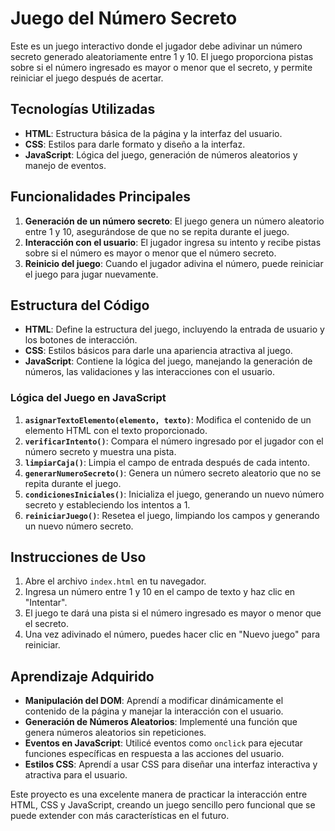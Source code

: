 # Juego del Número Secreto

Este es un juego interactivo donde el jugador debe adivinar un número secreto generado aleatoriamente entre 1 y 10. El juego proporciona pistas sobre si el número ingresado es mayor o menor que el secreto, y permite reiniciar el juego después de acertar.

## Tecnologías Utilizadas

- **HTML**: Estructura básica de la página y la interfaz del usuario.
- **CSS**: Estilos para darle formato y diseño a la interfaz.
- **JavaScript**: Lógica del juego, generación de números aleatorios y manejo de eventos.

## Funcionalidades Principales

1. **Generación de un número secreto**: El juego genera un número aleatorio entre 1 y 10, asegurándose de que no se repita durante el juego.
2. **Interacción con el usuario**: El jugador ingresa su intento y recibe pistas sobre si el número es mayor o menor que el número secreto.
3. **Reinicio del juego**: Cuando el jugador adivina el número, puede reiniciar el juego para jugar nuevamente.

## Estructura del Código

- **HTML**: Define la estructura del juego, incluyendo la entrada de usuario y los botones de interacción.
- **CSS**: Estilos básicos para darle una apariencia atractiva al juego.
- **JavaScript**: Contiene la lógica del juego, manejando la generación de números, las validaciones y las interacciones con el usuario.

### Lógica del Juego en JavaScript

1. **`asignarTextoElemento(elemento, texto)`**: Modifica el contenido de un elemento HTML con el texto proporcionado.
2. **`verificarIntento()`**: Compara el número ingresado por el jugador con el número secreto y muestra una pista.
3. **`limpiarCaja()`**: Limpia el campo de entrada después de cada intento.
4. **`generarNumeroSecreto()`**: Genera un número secreto aleatorio que no se repita durante el juego.
5. **`condicionesIniciales()`**: Inicializa el juego, generando un nuevo número secreto y estableciendo los intentos a 1.
6. **`reiniciarJuego()`**: Resetea el juego, limpiando los campos y generando un nuevo número secreto.

## Instrucciones de Uso

1. Abre el archivo `index.html` en tu navegador.
2. Ingresa un número entre 1 y 10 en el campo de texto y haz clic en "Intentar".
3. El juego te dará una pista si el número ingresado es mayor o menor que el secreto.
4. Una vez adivinado el número, puedes hacer clic en "Nuevo juego" para reiniciar.

## Aprendizaje Adquirido

- **Manipulación del DOM**: Aprendí a modificar dinámicamente el contenido de la página y manejar la interacción con el usuario.
- **Generación de Números Aleatorios**: Implementé una función que genera números aleatorios sin repeticiones.
- **Eventos en JavaScript**: Utilicé eventos como `onclick` para ejecutar funciones específicas en respuesta a las acciones del usuario.
- **Estilos CSS**: Aprendí a usar CSS para diseñar una interfaz interactiva y atractiva para el usuario.

Este proyecto es una excelente manera de practicar la interacción entre HTML, CSS y JavaScript, creando un juego sencillo pero funcional que se puede extender con más características en el futuro.

